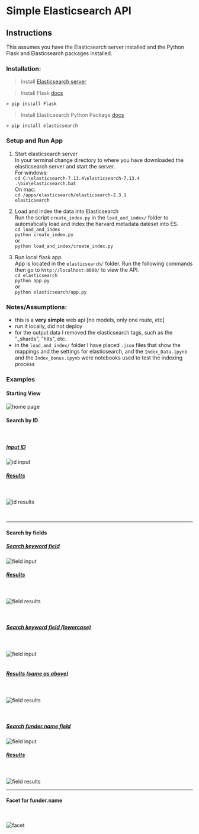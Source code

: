# Simple Elasticsearch API  

## Instructions  
This assumes you have the Elasticsearch server installed and the Python Flask and Elasticsearch packages installed.

### Installation:  
> Install [Elasticsearch server](https://www.elastic.co/guide/en/elasticsearch/reference/current/install-elasticsearch.html)     

> Install Flask [docs](https://flask.palletsprojects.com/en/2.0.x/installation/)  

`> pip install Flask`  


> Install Elasticsearch Python Package [docs](https://elasticsearch-py.readthedocs.io/en/v7.13.4/)  

`> pip install elasticsearch`



### Setup and Run App  

1. Start elasticsearch server  
In your terminal change directory to where you have downloaded the elasticsearch server and start the server.  
For windows:  
       `cd C:\elasticsearch-7.13.4\elasticsearch-7.13.4`       
       `.\bin\elasticsearch.bat`       
On mac:  
        `cd /apps/elasticsearch/elasticsearch-2.3.1`    
        `elasticsearch`  

2. Load and index the data into Elasticsearch  
Run the script `create_index.py` in the `load_and_index/` folder to automatically load and index the harvard metadata dateset into ES.   
        `cd load_and_index`      
        `python create_index.py`    
or  
        `python load_and_index/create_index.py`  

3. Run local flask app   
App is located in the `elasticsearch/` folder. Run the following commands then go to `http://localhost:8000/` to view the API.  
        `cd elasticsearch`       
        `python app.py`      
or  
        `python elasticsearch/app.py`     



### Notes/Assumptions:  
* this is a **very simple** web api [no models, only one route, etc]
* run it locally, did not deploy
* for the output data I removed the elasticsearch tags, such as the "_shards", "hits", etc.  
* in the `load_and_index/` folder I have placed `.json` files that show the mappings and the settings for elasticsearch, and the `Index_Data.ipynb` and the `Index_bonus.ipynb` were notebooks used to test the indexing process


### Examples  

#### Starting View      

![home page](images/startview.png)

#### Search by ID  
<br>
<h5> <u>Input ID</u> </h5>  

![id input](images/searchID.png)  
<h5><u>Results</u></h5>   
<br>

![id results](images/searchIDresults.png)  

<br>

<hr>

#### Search by fields  

<h5><u>Search keyword field</u></h5>

![field input](images/keywordsearch.png)    


<h5><u>Results</u></h5>   
<br>

![field results](images/keywordresults1.png)  
<br><br>

<h5><u>Search keyword field (lowercase)</u></h5>
<br>

![field input](images/keywordsearch2.png)    
<br>

<h5><u>Results (same as above)</u></h5>   
<br>  

![field results](images/keywordresults2.png)
<br><br><br>

<h5><u>Search funder.name field</u></h5>

![field input](images/fieldsearch.png)  

<h5><u>Results</u></h5>   
<br>

![field results](images/fieldresults.png)

<hr>


#### Facet for funder.name
<br>  

![facet](images/bonussearch.png)
